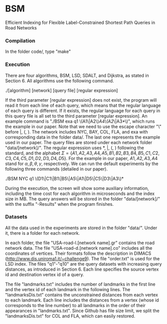 # BSM
Efficient Indexing for Flexible Label-Constrained Shortest Path Queries in Road Networks

### Compilation

In the folder code/, type "make"

### Execution

There are four algorithms, BSM, LSD, SDALT, and Dijkstra, as stated in Section 6. All algorithms use the following command.

./[algorithm] [network] [query file] [regular expression]

If the third parameter [regular expression] does not exist, the program will read it from each line of each query, which means that the regular language of each query is different. If it exists, the regular language for each query in this query file is all set to the third parameter [regular expression]. An example command is "./BSM exa q1 \\(A1\\|A2\\)*A4\\(A2*\\|A3*\\)", which runs the example in our paper. Note that we need to use the escape character "\\" before |, (, ). The network includes NYC, BAY, COL, FLA, and exa with corresponding data in the folder data/. The last one represents the example used in our paper. The query files are stored under each network folder "data/[network]/". The regular expression uses *, |, (, ) following the standard, and the alphabet $\Sigma=\{A1, A2, A3, A4, A5, B1, B2, B3, B4, B5, C1, C2, C3, C4, C5, D1, D2, D3, D4, D5\}$. For the example in our paper, $A1, A2, A3, A4$ stand for $\alpha,\beta,\theta,\gamma$, respectively. We can run the default experiments by the following three commands (detailed in our paper).

./BSM NYC q1 \\(D1\\|C1\\|B1\\|B5\\|A5\\|A1\\|D5\\|C5\\|D3\\|A3\\)*

During the execution, the screen will show some auxiliary information, including the time cost for each algorithm in microseconds and the index size in MB. The query answers will be stored in the folder "data/[network]/" with the suffix "-Results" when the program finishes.

### Datasets

All the data used in the experiments are stored in the folder "data/". Under it, there is a folder for each network. 

In each folder, the file "USA-road-l.[network name].gr" contains the road network data. The file "USA-road-d.[network name].co" includes all the coordinates of vertices. Their formats follow the description in DIMACS (http://www.dis.uniroma1.it/~challenge9). The file "order.txt" is used for the LSD index. The files "q1"-"q10" are the query datasets with increasing query distances, as introduced in Section 6. Each line specifies the source vertex id and destination vertex id of a query. 

The file "landmarks.txt" includes the number of landmarks in the first line and the vertex id of each landmark in the following lines. The "landmarksDis.txt" contains the unconstrained distances from each vertex to each landmark. Each line includes the distances from a vertex (whose id corresponds to the line number) to all landmarks in the order of their appearances in "landmarks.txt". Since Github has file size limit, we split the "landmarksDis.txt" for COL and FLA, which can easily restored.

